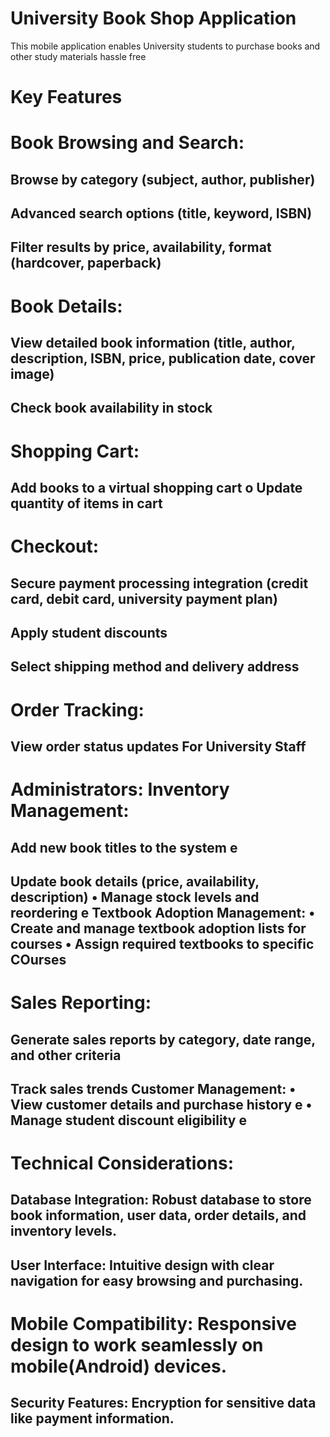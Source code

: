 # University Book Shop Application 
 This mobile application enables University students to purchase books and other study materials hassle free
 # Key Features
 # Book Browsing and Search: 
 ## Browse by category (subject, author, publisher) 
 ## Advanced search options (title, keyword, ISBN) 
 ## Filter results by price, availability, format (hardcover, paperback) 
 # Book Details:
 ## View detailed book information (title, author, description, ISBN, price, publication date, cover image) 
 ## Check book availability in stock 
 # Shopping Cart:
 ## Add books to a virtual shopping cart o Update quantity of items in cart
 # Checkout:
 ## Secure payment processing integration (credit card, debit card, university payment plan) 
 ## Apply student discounts
 ## Select shipping method and delivery address 
 # Order Tracking:
 ##  View order status updates For University Staff
 # Administrators: Inventory Management: 
 ## Add new book titles to the system e 
 ## Update book details (price, availability, description) • Manage stock levels and reordering e Textbook Adoption Management: • Create and manage textbook adoption lists for courses • Assign required textbooks to specific COurses
 # Sales Reporting: 
 ## Generate sales reports by category, date range, and other criteria 
 ## Track sales trends Customer Management: • View customer details and purchase history e • Manage student discount eligibility e 
 # Technical Considerations: 
 ## Database Integration: Robust database to store book information, user data, order details, and inventory levels. 
 ## User Interface: Intuitive design with clear navigation for easy browsing and purchasing. 
# Mobile Compatibility: Responsive design to work seamlessly on mobile(Android) devices. 
## Security Features: Encryption for sensitive data like payment information.
